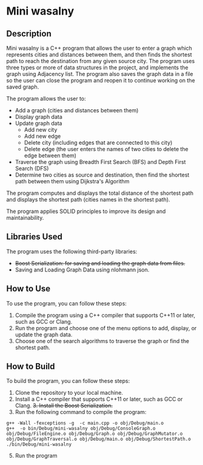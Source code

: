 # Mini wasalny

## Description

Mini wasalny is a C++ program that allows the user to enter a graph which represents cities and distances between them, and then finds the shortest path to reach the destination from any given source city. The program uses three types or more of data structures in the project, and implements the graph using Adjacency list. The program also saves the graph data in a file so the user can close the program and reopen it to continue working on the saved graph.

The program allows the user to:

- Add a graph (cities and distances between them)
- Display graph data
- Update graph data
  - Add new city
  - Add new edge
  - Delete city (including edges that are connected to this city)
  - Delete edge (the user enters the names of two cities to delete the edge between them)
- Traverse the graph using Breadth First Search (BFS) and Depth First Search (DFS)
- Determine two cities as source and destination, then find the shortest path between them using Dijkstra's Algorithm

The program computes and displays the total distance of the shortest path and displays the shortest path (cities names in the shortest path).

The program applies SOLID principles to improve its design and maintainability.

## Libraries Used

The program uses the following third-party libraries:

- ~~Boost Serialization: for saving and loading the graph data from files.~~
- Saving and Loading Graph Data using nlohmann json.

## How to Use

To use the program, you can follow these steps:

1. Compile the program using a C++ compiler that supports C++11 or later, such as GCC or Clang.
2. Run the program and choose one of the menu options to add, display, or update the graph data.
3. Choose one of the search algorithms to traverse the graph or find the shortest path.

## How to Build

To build the program, you can follow these steps:

1. Clone the repository to your local machine.
2. Install a C++ compiler that supports C++11 or later, such as GCC or Clang.
~~3. Install the Boost Serialization.~~
4. Run the following command to compile the program:

```
g++ -Wall -fexceptions -g  -c main.cpp -o obj/Debug/main.o
g++  -o bin/Debug/mini-wasalny obj/Debug/ConsoleGraph.o obj/Debug/FileEngine.o obj/Debug/Graph.o obj/Debug/GraphMutator.o obj/Debug/GraphTraversal.o obj/Debug/main.o obj/Debug/ShortestPath.o
./bin/Debug/mini-wasalny
```
5. Run the program
